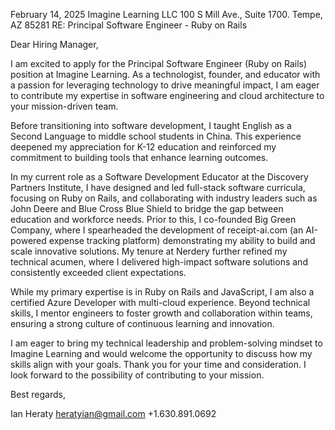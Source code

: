 February 14, 2025
Imagine Learning LLC
100 S Mill Ave., Suite 1700.
Tempe, AZ 85281
RE: Principal Software Engineer - Ruby on Rails

Dear Hiring Manager,

I am excited to apply for the Principal Software Engineer (Ruby on Rails) position at Imagine
Learning. As a technologist, founder, and educator with a passion for leveraging technology to
drive meaningful impact, I am eager to contribute my expertise in software engineering and
cloud architecture to your mission-driven team.

Before transitioning into software development, I taught English as a Second Language to
middle school students in China. This experience deepened my appreciation for K-12
education and reinforced my commitment to building tools that enhance learning outcomes.

In my current role as a Software Development Educator at the Discovery Partners Institute, I
have designed and led full-stack software curricula, focusing on Ruby on Rails, and
collaborating with industry leaders such as John Deere and Blue Cross Blue Shield to bridge
the gap between education and workforce needs. Prior to this, I co-founded Big Green
Company, where I spearheaded the development of receipt-ai.com (an AI-powered expense
tracking platform) demonstrating my ability to build and scale innovative solutions. My tenure
at Nerdery further refined my technical acumen, where I delivered high-impact software
solutions and consistently exceeded client expectations.

While my primary expertise is in Ruby on Rails and JavaScript, I am also a certified Azure
Developer with multi-cloud experience. Beyond technical skills, I mentor engineers to foster
growth and collaboration within teams, ensuring a strong culture of continuous learning and
innovation.

I am eager to bring my technical leadership and problem-solving mindset to Imagine Learning
and would welcome the opportunity to discuss how my skills align with your goals. Thank you
for your time and consideration. I look forward to the possibility of contributing to your mission.

Best regards,

Ian Heraty
heratyian@gmail.com
+1.630.891.0692